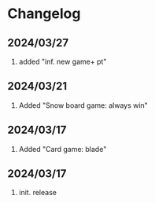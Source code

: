 # Changelog

## 2024/03/27  
1. added "inf. new game+ pt"

## 2024/03/21  
1. Added "Snow board game: always win"  
  
## 2024/03/17  
1. Added "Card game: blade"  
  
## 2024/03/17  
1. init. release  

